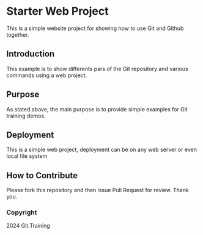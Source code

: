 # Starter Web Project

This is a simple website project for showing how to use Git and Github together.

## Introduction

This example is to show differents pars of the Git repository and various commands using a web project.

## Purpose

As stated above, the main purpose is to provide simple examples for Git training demos. 

## Deployment

This is a simple web project, deployment can be on any web server or even local file system

## How to Contribute

Please fork this repository and then issue Pull Request for review. Thank you.

### Copyright

2024 Git.Training